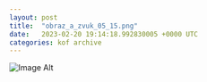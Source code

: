 ```yaml
---
layout:	post
title:	"obraz_a_zvuk_05_15.png"
date:	2023-02-20 19:14:18.992830005 +0000 UTC
categories:	kof archive
---
```


![Image Alt](https://k0f.github.io/assets/obraz_a_zvuk_05_15.png)